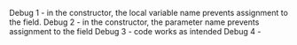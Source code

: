 Debug 1 - in the constructor, the local variable name prevents assignment to the field.
Debug 2 - in the constructor, the parameter name prevents assignment to the field
Debug 3 - code works as intended
Debug 4 - 